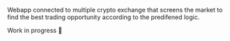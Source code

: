 Webapp connected to multiple crypto exchange that screens the market to find the best trading opportunity according to the predifened logic.

Work in progress 🚧